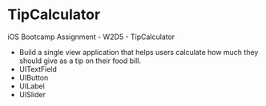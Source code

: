 # TipCalculator
iOS Bootcamp Assignment - W2D5 - TipCalculator

* Build a single view application that helps users calculate how much they should give as a tip on their food bill.
* UITextField
* UIButton
* UILabel
* UISlider

